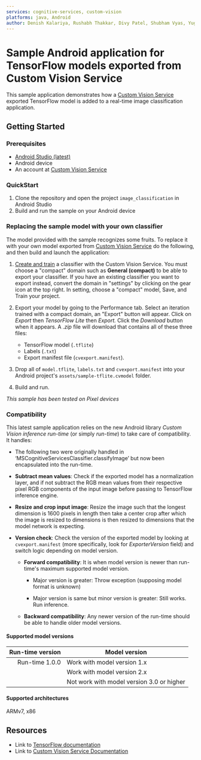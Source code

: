 ```yaml
---
services: cognitive-services, custom-vision
platforms: java, Android
author: Denish Kalariya, Rushabh Thakkar, Divy Patel, Shubham Vyas, Yug Thakkar
---
```


# Sample Android application for TensorFlow models exported from Custom Vision Service

This sample application demonstrates how a [Custom Vision Service](https://www.customvision.ai) exported TensorFlow model is added to a real-time image classification application. 

## Getting Started

### Prerequisites

- [Android Studio (latest)](https://developer.android.com/studio/index.html)
- Android device
- An account at [Custom Vision Service](https://www.customvision.ai) 


### QuickStart

1. Clone the repository and open the project `image_classification` in Android Studio
2. Build and run the sample on your Android device


### Replacing the sample model with your own classifier 
The model provided with the sample recognizes some fruits. To replace it with your own model exported from [Custom Vision Service](https://www.customvision.ai) do the following, and then build and launch the application:

  1. [Create and train](https://docs.microsoft.com/en-us/azure/cognitive-services/custom-vision-service/getting-started-build-a-classifier) a classifier with the Custom Vision Service. You must choose a "compact" domain such as **General (compact)** to be able to export your classifier. If you have an existing classifier you want to export instead, convert the domain in "settings" by clicking on the gear icon at the top right. In setting, choose a "compact" model, Save, and Train your project.


  2. Export your model by going to the Performance tab. Select an iteration trained with a compact domain, an "Export" button will appear. Click on *Export* then *TensorFlow Lite* then *Export.* Click the *Download* button when it appears. A *.zip* file will download that contains all of these three files:
      - TensorFlow model (`.tflite`)
      - Labels (`.txt`)
      - Export manifest file (`cvexport.manifest`).

  3. Drop all of `model.tflite`, `labels.txt` and `cvexport.manifest` into your Android project's `assets/sample-tflite.cvmodel` folder.
  
  4. Build and run.

*This sample has been tested on Pixel devices*


### Compatibility

This latest sample application relies on the new Android library *Custom Vision inference run-time* (or simply *run-time*) to take care of compatibility. It handles:
- The following two were originally handled in ‘MSCognitiveServicesClassifier.classifyImage’ but now been encapsulated into the run-time.
- __Subtract mean values__: Check if the exported model has a normalization layer, and if not subtract the RGB mean values from their respective pixel RGB components of the input image before passing to TensorFlow inference engine.
- __Resize and crop input image__: Resize the image such that the longest dimension is 1600 pixels in length then take a center crop after which the image is resized to dimensions is then resized to dimensions that the model network is expecting.

- __Version check__: Check the version of the exported model by looking at `cvexport.manifest` (more specifically, look for *ExporterVersion* field) and switch logic depending on model version.

    - __Forward compatibility__: It is when model version is newer than run-time's maximum supported model version.
    
        - Major version is greater: Throw exception (supposing model format is unknown)

        - Major version is same but minor version is greater: Still works. Run inference.

    - __Backward compatibility__: Any newer version of the run-time should be able to handle older model versions.

#### Supported model versions

| Run-time version  | Model version |
|--:                |--             |
| Run-time 1.0.0    | Work with model version 1.x |
|                   | Work with model version 2.x |
|                   | Not work with model version 3.0 or higher |

#### Supported architectures

ARMv7, x86 

## Resources
- Link to [TensorFlow documentation](https://www.tensorflow.org/mobile/)
- Link to [Custom Vision Service Documentation](https://docs.microsoft.com/en-us/azure/cognitive-services/custom-vision-service/home)
